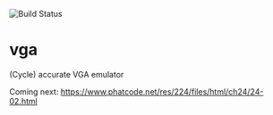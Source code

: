 ![Build Status](https://github.com/Ragnaroek/vga/actions/workflows/rust.yml/badge.svg)

# vga
(Cycle) accurate VGA emulator

Coming next:
https://www.phatcode.net/res/224/files/html/ch24/24-02.html
